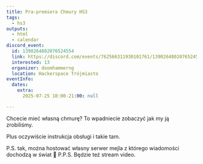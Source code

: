 ```yaml
---
title: Pra-premiera Chmury HS3
tags:
  - hs3
outputs:
  - html
  - calendar
discord_event:
  id: 1390264802076524554
  link: https://discord.com/events/762566311930101761/1390264802076524554
  interested: 13
  organizer: doomhammerng
  location: Hackerspace Trójmiasto
eventInfo:
  dates:
    extra:
      2025-07-25 18:00-21:00: null

---
```


Chcecie mieć własną chmurę? To wpadniecie zobaczyć jak my ją zrobiliśmy.

Plus oczywiście instrukcja obsługi i takie tam.

P.S. tak, można hostować własny serwer mejla z którego wiadomości dochodzą w świat 🤯
P.P.S. Będzie też stream video.
